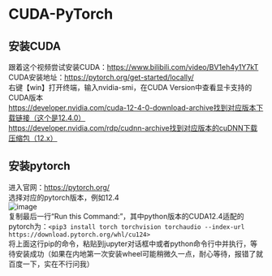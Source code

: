 # CUDA-PyTorch
## 安装CUDA
跟着这个视频尝试安装CUDA：https://www.bilibili.com/video/BV1eh4y1Y7kT  
CUDA安装地址：https://pytorch.org/get-started/locally/  
右键【win】打开终端，输入nvidia-smi，在CUDA Version中查看显卡支持的CUDA版本  
https://developer.nvidia.com/cuda-12-4-0-download-archive找到对应版本下载链接（这个是12.4.0）  
https://developer.nvidia.com/rdp/cudnn-archive找到对应版本的cuDNN下载压缩包（12.x）  
## 安装pytorch
进入官网：https://pytorch.org/  
选择对应的pytorch版本，例如12.4  
![image](https://github.com/user-attachments/assets/1d79986c-ef1f-4239-ac20-13a65f87ed97)  
复制最后一行“Run this Command:”，其中python版本的CUDA12.4适配的pytorch为：`<pip3 install torch torchvision torchaudio --index-url https://download.pytorch.org/whl/cu124>`  
将上面这行pip的命令，粘贴到jupyter对话框中或者python命令行中并执行，等待安装成功（如果在内地第一次安装wheel可能稍微久一点，耐心等待，报错了就百度一下，实在不行问我）  
